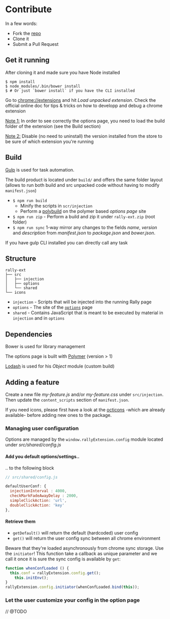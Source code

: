 <style>
underline {
	text-decoration: underline;
}
</style>

# Contribute

In a few words: 

* Fork the [repo](https://github.com/ulybu/rally-ext)
* Clone it
* Submit a Pull Request

## Get it running

After cloning it and made sure you have Node installed 
```
$ npm install
$ node_modules/.bin/bower install
$ # Or just `bower install` if you have the CLI installed
```
Go to [chrome://extensions](chrome://extensions) and hit *Load unpacked extension*. Check the official online doc for tips & tricks on how to developp and debug a chrome extension

<underline>Note 1:</underline> In order to see correctly the options page, you need to load the build folder of the extension (see the Build section)

<underline>Note 2:</underline> Disable (no need to uninstall) the version installed from the store to be sure of which extension you're running

## Build

[Gulp](http://gulpjs.com) is used for task automation.

The build product is located under `build/` and offers the same folder layout (allows to run both build and src unpacked code without having to modify `manifest.json`)

* `$ npm run build`
  * Minify the scripts in `scr/injection`
  * Perform a [polybuild](https://github.com/polymerlabs/polybuild) on the polymer based *options page* site 
* `$ npm run zip` - Perform a build and zip it under `rally-ext.zip` (root folder)
* `$ npm run sync` 1-way mirror any changes to the fields *name*, *version* and *description* from *manifest.json* to *package.json* and *bower.json*.

If you have gulp CLI installed you can directly call any task


## Structure

```
rally-ext
├── src
│   ├── injection
│   ├── options
│   └── shared
└── icons
```
* `injection` - Scripts that will be injected into the running Rally page
* `options` - The site of the <underline>`options`</underline> page
* `shared` - Contains JavaScript that is meant to be executed by material in `injection` and in `options` 

## Dependencies

Bower is used for library management

The options page is built with [Polymer](http://polymer-project.org) (version > 1)

[Lodash](https://github.com/lodash/lodash/) is used for his *Object* module (custom build)

## Adding a feature 

Create a new file *my-feature.js* and/or *my-feature.css* under `src/injection`. Then update the `content_scripts` section of `manifest.json`.

If you need icons, please first have a look at the [octicons](https://octicons.github.com/) -which are already available- before adding new ones to the package.

### Managing user configuration

Options are managed by the `window.rallyExtension.config` module located under *src/shared/config.js*

#### Add you default options/settings..
.. to the following block

```javascript
// src/shared/config.js

defaultUserConf: {
  injectionInterval : 4000,
  checkMarkFadeAwayDelay : 2000,
  simpleClickAction: 'url',
  doubleClickAction: 'key'
},
```

#### Retrieve them

* `getDefault()` will return the default (hardcoded) user config
* `get()` will return the user config sync between all chrome environment

Beware that they're loaded asynchronously from chrome sync storage.
Use the `initiator`! This function take a callback as unique parameter and we call it once it is sure the sync config is available by `get`: 

```javascript
function whenConfLoaded () {
  this.conf = rallyExtension.config.get();
	this.initEnv();
}
rallyExtension.config.initiator(whenConfLoaded.bind(this));
```

### Let the user customize your config in the option page 
// @TODO
